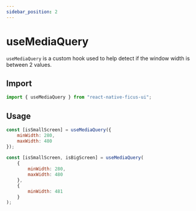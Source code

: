 ```yaml
---
sidebar_position: 2
---
```


# useMediaQuery

`useMediaQuery` is a custom hook used to help detect if the window width is between 2 values.

## Import

```js
import { useMediaQuery } from "react-native-ficus-ui";
```

## Usage

```js
const [isSmallScreen] = useMediaQuery({
    minWidth: 280,
    maxWidth: 480
});
  
const [isSmallScreen, isBigScreen] = useMediaQuery(
    {
        minWidth: 280,
        maxWidth: 480
    },
    {
        minWidth: 481
    }
);
```
